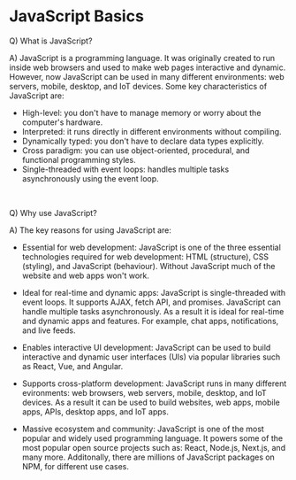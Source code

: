 # JavaScript Basics

Q) What is JavaScript?

A) JavaScript is a programming language. It was originally created to run inside web browsers and used to make web pages interactive and dynamic. However, now JavaScript can be used in many different environments: web servers, mobile, desktop, and IoT devices. Some key characteristics of JavaScript are:

* High-level: you don't have to manage memory or worry about the computer's hardware.
* Interpreted: it runs directly in different environments without compiling.
* Dynamically typed: you don't have to declare data types explicitly.
* Cross paradigm: you can use object-oriented, procedural, and functional programming styles.
* Single-threaded with event loops: handles multiple tasks asynchronously using the event loop.
<br>

Q) Why use JavaScript?

A) The key reasons for using JavaScript are:

* Essential for web development: JavaScript is one of the three essential technologies required for web development: HTML (structure), CSS (styling), and JavaScript (behaviour). Without JavaScript much of the website and web apps won't work.

* Ideal for real-time and dynamic apps: JavaScript is single-threaded with event loops. It supports AJAX, fetch API, and promises. JavaScript can handle multiple tasks asynchronously. As a result it is ideal for real-time and dynamic apps and features. For example, chat apps, notifications, and live feeds.

* Enables interactive UI development: JavaScript can be used to build interactive and dynamic user interfaces (UIs) via popular libraries such as React, Vue, and Angular.

* Supports cross-platform development: JavaScript runs in many different evironments: web browsers, web servers, mobile, desktop, and IoT devices. As a result it can be used to build websites, web apps, mobile apps, APIs, desktop apps, and IoT apps.

* Massive ecosystem and community: JavaScript is one of the most popular and widely used programming language. It powers some of the most popular open source projects such as: React, Node.js, Next.js, and many more. Additonally, there are millions of JavaScript packages on NPM, for different use cases.